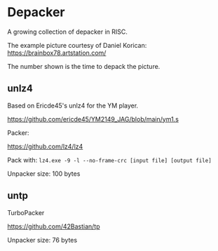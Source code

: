 # Depacker

A growing collection of depacker in RISC.

The example picture courtesy of Daniel Korican:
https://brainbox78.artstation.com/

The number shown is the time to depack the picture.

## unlz4

Based on Ericde45's unlz4 for the YM player.

https://github.com/ericde45/YM2149_JAG/blob/main/ym1.s

Packer:

https://github.com/lz4/lz4

Pack with: `lz4.exe -9 -l --no-frame-crc [input file] [output file] `

Unpacker size: 100 bytes

## untp

TurboPacker

https://github.com/42Bastian/tp

Unpacker size: 76 bytes

